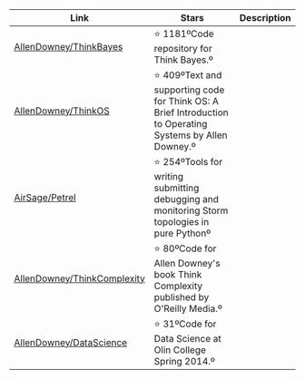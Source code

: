 | Link  | Stars   | Description
| ------------- | ------------- | ------------- |
|[AllenDowney/ThinkBayes](https://github.com/AllenDowney/ThinkBayes) | :star: 1181ºCode repository for Think Bayes.º
|[AllenDowney/ThinkOS](https://github.com/AllenDowney/ThinkOS) | :star: 409ºText and supporting code for Think OS: A Brief Introduction to Operating Systems by Allen Downey.º
|[AirSage/Petrel](https://github.com/AirSage/Petrel) | :star: 254ºTools for writing submitting debugging and monitoring Storm topologies in pure Pythonº
|[AllenDowney/ThinkComplexity](https://github.com/AllenDowney/ThinkComplexity) | :star: 80ºCode for Allen Downey's book Think Complexity published by O'Reilly Media.º
|[AllenDowney/DataScience](https://github.com/AllenDowney/DataScience) | :star: 31ºCode for Data Science at Olin College Spring 2014.º
